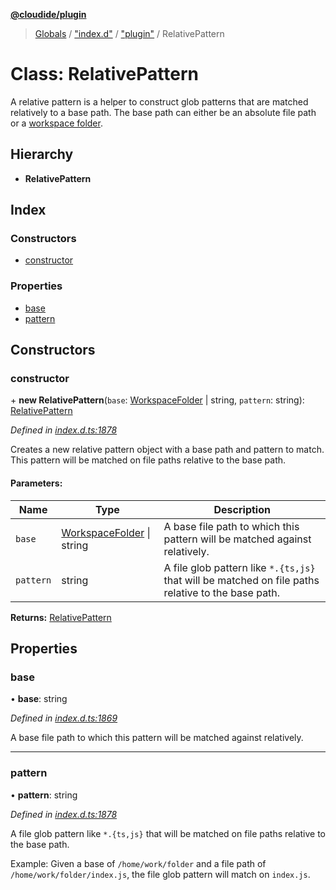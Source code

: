**[@cloudide/plugin](../README.md)**

> [Globals](../README.md) / ["index.d"](../modules/_index_d_.md) / ["plugin"](../modules/_index_d_._plugin_.md) / RelativePattern

# Class: RelativePattern

A relative pattern is a helper to construct glob patterns that are matched
relatively to a base path. The base path can either be an absolute file path
or a [workspace folder](#WorkspaceFolder).

## Hierarchy

* **RelativePattern**

## Index

### Constructors

* [constructor](_index_d_._plugin_.relativepattern.md#constructor)

### Properties

* [base](_index_d_._plugin_.relativepattern.md#base)
* [pattern](_index_d_._plugin_.relativepattern.md#pattern)

## Constructors

### constructor

\+ **new RelativePattern**(`base`: [WorkspaceFolder](../interfaces/_index_d_._plugin_.workspacefolder.md) \| string, `pattern`: string): [RelativePattern](_index_d_._plugin_.relativepattern.md)

*Defined in [index.d.ts:1878](https://github.com/huaweicloud/cloudide-plugin-api/blob/1ab5ef8/index.d.ts#L1878)*

Creates a new relative pattern object with a base path and pattern to match. This pattern
will be matched on file paths relative to the base path.

#### Parameters:

Name | Type | Description |
------ | ------ | ------ |
`base` | [WorkspaceFolder](../interfaces/_index_d_._plugin_.workspacefolder.md) \| string | A base file path to which this pattern will be matched against relatively. |
`pattern` | string | A file glob pattern like `*.{ts,js}` that will be matched on file paths relative to the base path.  |

**Returns:** [RelativePattern](_index_d_._plugin_.relativepattern.md)

## Properties

### base

•  **base**: string

*Defined in [index.d.ts:1869](https://github.com/huaweicloud/cloudide-plugin-api/blob/1ab5ef8/index.d.ts#L1869)*

A base file path to which this pattern will be matched against relatively.

___

### pattern

•  **pattern**: string

*Defined in [index.d.ts:1878](https://github.com/huaweicloud/cloudide-plugin-api/blob/1ab5ef8/index.d.ts#L1878)*

A file glob pattern like `*.{ts,js}` that will be matched on file paths
relative to the base path.

Example: Given a base of `/home/work/folder` and a file path of `/home/work/folder/index.js`,
the file glob pattern will match on `index.js`.
